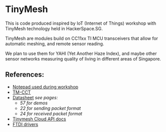 TinyMesh
========

This is code produced inspired by IoT (Internet of Things) workshop with TinyMesh
technology held in HackerSpace.SG.

TinyMesh are modules build on CC11xx TI MCU transceivers that
allow for automatic meshing, and remote sensor reading.

We plan to use them for YAHI (Yet Another Haze Index),
and maybe other sensor networks measuring quality of living in different areas
of Singapore.

References:
-----------
* [Notepad used during workshop](http://pad.hackeriet.no/p/tinymesh)
* [TM-CCT](http://radiocrafts.com/uploads/rctools-tm_setup_1_03.exe)
* [Datasheet](http://tiny-mesh.com/mesh-network/datasheet.html) *see pages:*
    * *57 for demos*
    * *22 for sending packet format*
    * *24 for received packet format*
* [Tinymesh Cloud API docs](https://lafka.github.io/tm-api-docs/v1/)
* [FTDI drivers](http://www.ftdichip.com/Drivers/VCP.htm)
